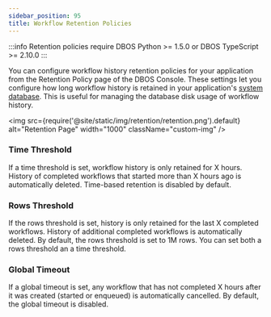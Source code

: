 ```yaml
---
sidebar_position: 95
title: Workflow Retention Policies
---
```


:::info
Retention policies require DBOS Python >= 1.5.0 or DBOS TypeScript >= 2.10.0
:::

You can configure workflow history retention policies for your application from the Retention Policy page of the DBOS Console.
These settings let you configure how long workflow history is retained in your application's [system database](../../explanations/system-tables.md).
This is useful for managing the database disk usage of workflow history.

<img src={require('@site/static/img/retention/retention.png').default} alt="Retention Page" width="1000" className="custom-img" />

### Time Threshold

If a time threshold is set, workflow history is only retained for X hours.
History of completed workflows that started more than X hours ago is automatically deleted.
Time-based retention is disabled by default.

### Rows Threshold

If the rows threshold is set, history is only retained for the last X completed workflows.
History of additional completed workflows is automatically deleted.
By default, the rows threshold is set to 1M rows.
You can set both a rows threshold an a time threshold.

### Global Timeout

If a global timeout is set, any workflow that has not completed X hours after it was created (started or enqueued) is automatically cancelled.
By default, the global timeout is disabled.
